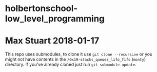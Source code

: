 # holbertonschool-low_level_programming
# Max Stuart 2018-01-17

This repo uses submodules, to clone it use `git clone --recursive` or you might not have contents in the `/0x19-stacks_queues_lifo_fifo` (`monty`) directory. If you've already cloned just run `git submodule update`.
